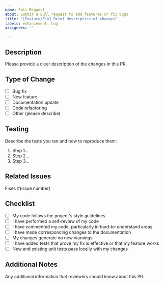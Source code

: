 ```yaml
---
name: Pull Request
about: Submit a pull request to add features or fix bugs
title: "[Feature/Fix] Brief description of changes"
labels: enhancement, bug
assignees: ''

---
```


## Description
Please provide a clear description of the changes in this PR.

## Type of Change
- [ ] Bug fix
- [ ] New feature
- [ ] Documentation update
- [ ] Code refactoring
- [ ] Other (please describe)

## Testing
Describe the tests you ran and how to reproduce them:

1. Step 1...
2. Step 2...
3. Step 3...

## Related Issues
Fixes #(issue number)

## Checklist
- [ ] My code follows the project's style guidelines
- [ ] I have performed a self-review of my code
- [ ] I have commented my code, particularly in hard-to-understand areas
- [ ] I have made corresponding changes to the documentation
- [ ] My changes generate no new warnings
- [ ] I have added tests that prove my fix is effective or that my feature works
- [ ] New and existing unit tests pass locally with my changes

## Additional Notes
Any additional information that reviewers should know about this PR.
